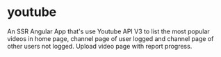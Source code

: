 # youtube
An SSR Angular App that's use Youtube API V3 to list the most popular videos in home page, channel page of user logged and channel page of other users not logged. Upload video page with report progress.
